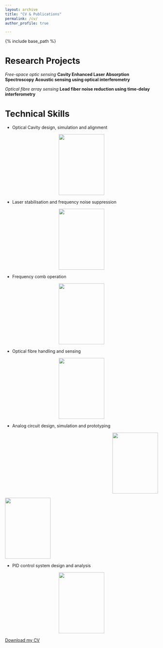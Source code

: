 ```yaml
---
layout: archive
title: "CV & Publications"
permalink: /cv/
author_profile: true

---
```


{% include base_path %}

Research Projects
======
*Free-space optic sensing*
  **Cavity Enhanced Laser Absorption Spectroscopy**
  **Acoustic sensing using optical interferometry**

*Optical fibre array sensing*
  **Lead fiber noise reduction using time-delay interferometry**
  
  
Technical Skills
======
* Optical Cavity design, simulation and alignment

<p align="center">
  <img width="150" height="200" src="http://yajieguan.github.io/images/BITposter.PNG">
</p>

* Laser stabilisation and frequency noise suppression
<p align="center">
  <img width="150" height="200" src="http://yajieguan.github.io/images/BITposter.PNG">
</p>

* Frequency comb operation
<p align="center">
  <img width="150" height="200" src="http://yajieguan.github.io/images/BITposter.PNG">
</p>

* Optical fibre handling and sensing
<p align="center">
  <img width="150" height="200" src="http://yajieguan.github.io/images/BITposter.PNG">
</p>

* Analog circuit design, simulation and prototyping

<p align="right">
  <img width="150" height="200" src="http://yajieguan.github.io/images/Servo1.PNG">
</p>

<p align="left">
  <img width="150" height="200" src="http://yajieguan.github.io/images/Servo1.PNG">
</p>


* PID control system design and analysis  
<p align="center">
  <img width="150" height="200" src="http://yajieguan.github.io/images/BITposter.PNG">
</p>



[Download my CV](https://yajieguan.github.io/files/Yajie_CV.pdf)

